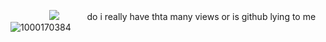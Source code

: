 ⠀⠀⠀⠀⠀⠀![](https://komarev.com/ghpvc/?username=your-github-username&color=ff4787)⠀⠀⠀⠀ do i really have thta many views or is github lying to me
![1000170384](https://github.com/user-attachments/assets/380e4028-ac28-4c2b-b48d-34c8597921bc)
